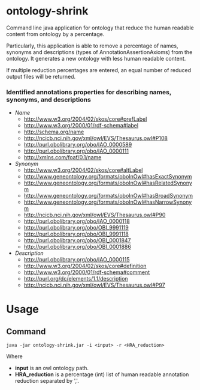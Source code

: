 # ontology-shrink
Command line java application for ontology that reduce the human readable content from ontology by a percentage.
 
Particularly, this application is able to remove a percentage of names, synonyms and descriptions (types of AnnotationAssertionAxioms) from the ontology. It generates a new ontology with less human readable content.

If multiple reduction percentages are entered, an equal number of reduced output files will be returned. 

### Identified annotations properties for describing names, synonyms, and descriptions
- *Name*
    - http://www.w3.org/2004/02/skos/core#prefLabel
    - http://www.w3.org/2000/01/rdf-schema#label
    - http://schema.org/name
    - http://ncicb.nci.nih.gov/xml/owl/EVS/Thesaurus.owl#P108
    - http://purl.obolibrary.org/obo/IAO_0000589
    - http://purl.obolibrary.org/obo/IAO_0000111
    - http://xmlns.com/foaf/0.1/name
- *Synonym*
    - http://www.w3.org/2004/02/skos/core#altLabel
    - http://www.geneontology.org/formats/oboInOwl#hasExactSynonym
    - http://www.geneontology.org/formats/oboInOwl#hasRelatedSynonym
    - http://www.geneontology.org/formats/oboInOwl#hasBroadSynonym
    - http://www.geneontology.org/formats/oboInOwl#hasNarrowSynonym
    - http://ncicb.nci.nih.gov/xml/owl/EVS/Thesaurus.owl#P90
    - http://purl.obolibrary.org/obo/IAO_0000118
    - http://purl.obolibrary.org/obo/OBI_9991119
    - http://purl.obolibrary.org/obo/OBI_9991118
    - http://purl.obolibrary.org/obo/OBI_0001847
    - http://purl.obolibrary.org/obo/OBI_0001886
- *Description*
    - http://purl.obolibrary.org/obo/IAO_0000115
    - http://www.w3.org/2004/02/skos/core#definition
    - http://www.w3.org/2000/01/rdf-schema#comment
    - http://purl.org/dc/elements/1.1/description
    - http://ncicb.nci.nih.gov/xml/owl/EVS/Thesaurus.owl#P97

# Usage
## Command
`java -jar ontology-shrink.jar -i <input> -r <HRA_reduction>`

Where

- **input** is an owl ontology path.
- **HRA_reduction** is a percentage (int) list of human readable annotation reduction separated by ','.

